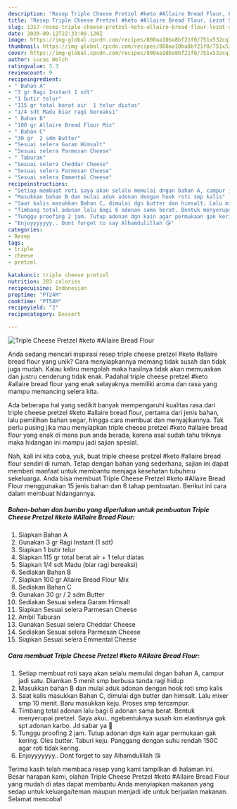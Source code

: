 ```yaml
---
description: "Resep Triple Cheese Pretzel #keto #Allaire Bread Flour, Lezat Sekali"
title: "Resep Triple Cheese Pretzel #keto #Allaire Bread Flour, Lezat Sekali"
slug: 1317-resep-triple-cheese-pretzel-keto-allaire-bread-flour-lezat-sekali
date: 2020-09-12T22:33:09.120Z
image: https://img-global.cpcdn.com/recipes/800aa10ba8bf21f0/751x532cq70/triple-cheese-pretzel-keto-allaire-bread-flour-foto-resep-utama.jpg
thumbnail: https://img-global.cpcdn.com/recipes/800aa10ba8bf21f0/751x532cq70/triple-cheese-pretzel-keto-allaire-bread-flour-foto-resep-utama.jpg
cover: https://img-global.cpcdn.com/recipes/800aa10ba8bf21f0/751x532cq70/triple-cheese-pretzel-keto-allaire-bread-flour-foto-resep-utama.jpg
author: Lucas Welch
ratingvalue: 3.3
reviewcount: 9
recipeingredient:
- " Bahan A"
- "3 gr Ragi Instant 1 sdt"
- "1 butir telur"
- "115 gr total berat air  1 telur diatas"
- "1/4 sdt Madu biar ragi bereaksi"
- " Bahan B"
- "100 gr Allaire Bread Flour Mix"
- " Bahan C"
- "30 gr  2 sdm Butter"
- "Sesuai selera Garam Himsalt"
- "Sesuai selera Parmesan Cheese"
- " Taburan"
- "Sesuai selera Cheddar Cheese"
- "Sesuai selera Parmesan Cheese"
- "Sesuai selera Emmental Cheese"
recipeinstructions:
- "Setiap membuat roti saya akan selalu memulai dngan bahan A, campur jadi satu. Diamkan 5 menit smp berbusa tanda ragi hidup"
- "Masukkan bahan B dan mulai aduk adonan dengan hook roti smp kalis"
- "Saat kalis masukkan Bahan C, dimulai dgn butter dan himsalt. Lalu mixer smp 10 menit. Baru masukkan keju. Proses smp tercampur."
- "Timbang total adonan lalu bagi 6 adonan sama berat. Bentuk menyerupai pretzel. Saya akui.. ngebentuknya susah krn elastisnya gak spt adonan karbo. Jd sabar ya 🤣"
- "Tunggu proofing 2 jam. Tutup adonan dgn kain agar permukaan gak kering. Oles butter. Taburi keju. Panggang dengan suhu rendah 150C agar roti tidak kering."
- "Enjoyyyyyyy.. Dont forget to say Alhamdulillah 😘"
categories:
- Resep
tags:
- triple
- cheese
- pretzel

katakunci: triple cheese pretzel 
nutrition: 283 calories
recipecuisine: Indonesian
preptime: "PT24M"
cooktime: "PT58M"
recipeyield: "2"
recipecategory: Dessert

---
```



![Triple Cheese Pretzel #keto #Allaire Bread Flour](https://img-global.cpcdn.com/recipes/800aa10ba8bf21f0/751x532cq70/triple-cheese-pretzel-keto-allaire-bread-flour-foto-resep-utama.jpg)

Anda sedang mencari inspirasi resep triple cheese pretzel #keto #allaire bread flour yang unik? Cara menyiapkannya memang tidak susah dan tidak juga mudah. Kalau keliru mengolah maka hasilnya tidak akan memuaskan dan justru cenderung tidak enak. Padahal triple cheese pretzel #keto #allaire bread flour yang enak selayaknya memiliki aroma dan rasa yang mampu memancing selera kita.

Ada beberapa hal yang sedikit banyak mempengaruhi kualitas rasa dari triple cheese pretzel #keto #allaire bread flour, pertama dari jenis bahan, lalu pemilihan bahan segar, hingga cara membuat dan menyajikannya. Tak perlu pusing jika mau menyiapkan triple cheese pretzel #keto #allaire bread flour yang enak di mana pun anda berada, karena asal sudah tahu triknya maka hidangan ini mampu jadi sajian spesial.




Nah, kali ini kita coba, yuk, buat triple cheese pretzel #keto #allaire bread flour sendiri di rumah. Tetap dengan bahan yang sederhana, sajian ini dapat memberi manfaat untuk membantu menjaga kesehatan tubuhmu sekeluarga. Anda bisa membuat Triple Cheese Pretzel #keto #Allaire Bread Flour menggunakan 15 jenis bahan dan 6 tahap pembuatan. Berikut ini cara dalam membuat hidangannya.

<!--inarticleads1-->

##### Bahan-bahan dan bumbu yang diperlukan untuk pembuatan Triple Cheese Pretzel #keto #Allaire Bread Flour:

1. Siapkan  Bahan A
1. Gunakan 3 gr Ragi Instant (1 sdt)
1. Siapkan 1 butir telur
1. Siapkan 115 gr total berat air + 1 telur diatas
1. Siapkan 1/4 sdt Madu (biar ragi bereaksi)
1. Sediakan  Bahan B
1. Siapkan 100 gr Allaire Bread Flour Mix
1. Sediakan  Bahan C
1. Gunakan 30 gr / 2 sdm Butter
1. Sediakan Sesuai selera Garam Himsalt
1. Siapkan Sesuai selera Parmesan Cheese
1. Ambil  Taburan
1. Gunakan Sesuai selera Cheddar Cheese
1. Sediakan Sesuai selera Parmesan Cheese
1. Siapkan Sesuai selera Emmental Cheese




<!--inarticleads2-->

##### Cara membuat Triple Cheese Pretzel #keto #Allaire Bread Flour:

1. Setiap membuat roti saya akan selalu memulai dngan bahan A, campur jadi satu. Diamkan 5 menit smp berbusa tanda ragi hidup
1. Masukkan bahan B dan mulai aduk adonan dengan hook roti smp kalis
1. Saat kalis masukkan Bahan C, dimulai dgn butter dan himsalt. Lalu mixer smp 10 menit. Baru masukkan keju. Proses smp tercampur.
1. Timbang total adonan lalu bagi 6 adonan sama berat. Bentuk menyerupai pretzel. Saya akui.. ngebentuknya susah krn elastisnya gak spt adonan karbo. Jd sabar ya 🤣
1. Tunggu proofing 2 jam. Tutup adonan dgn kain agar permukaan gak kering. Oles butter. Taburi keju. Panggang dengan suhu rendah 150C agar roti tidak kering.
1. Enjoyyyyyyy.. Dont forget to say Alhamdulillah 😘




Terima kasih telah membaca resep yang kami tampilkan di halaman ini. Besar harapan kami, olahan Triple Cheese Pretzel #keto #Allaire Bread Flour yang mudah di atas dapat membantu Anda menyiapkan makanan yang sedap untuk keluarga/teman maupun menjadi ide untuk berjualan makanan. Selamat mencoba!
